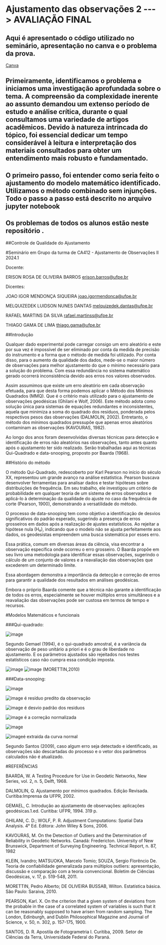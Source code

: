# Ajustamento das observações 2 ---> AVALIAÇÃO FINAL


## Aqui é apresentado o código utilizado no seminário, apresentação no canva e o problema da prova.
[Canva](https://www.canva.com/design/DAGQwzlnkvs/IVAdWm3CzfjNWMuFhVwOrA/edit?utm_content=DAGQwzlnkvs&utm_campaign=designshare&utm_medium=link2&utm_source=sharebutton)

## Primeiramente, identificamos o problema e iniciamos uma investigação aprofundada sobre o tema. A compreensão da complexidade inerente ao assunto demandou um extenso período de estudo e análise crítica, durante o qual consultamos uma variedade de artigos acadêmicos. Devido à natureza intrincada do tópico, foi essencial dedicar um tempo considerável à leitura e interpretação dos materiais consultados para obter um entendimento mais robusto e fundamentado.
## O primeiro passo, foi entender como seria feito o ajustamento do modelo matemático identificado. Utilizamos o método combinado sem injunções. Todo o passo a passo está descrito no arquivo jupyter notebook
## Os problemas de todos os alunos estão neste repositório .

##Controle de Qualidade do Ajustamento

#Seminário em Grupo da turma de CA412 - Ajustamento de Observações II 2024.1

Docente:

ERISON ROSA DE OLIVEIRA BARROS erison.barros@ufpe.br

Dicentes:

JOAO IGOR MENDONÇA SIQUEIRA joao.igormendonca@ufpe.br

MELQUIZEDEK LUIDSON NUNES DANTAS melquizedek.dantas@ufpe.br

RAFAEL MARTINS DA SILVA rafael.martinss@ufpe.br

THIAGO GAMA DE LIMA thiago.gama@ufpe.br

##Introdução

Qualquer dado experimental pode carregar consigo um erro aleatório e este por sua vez é impossível de ser eliminado por conta da medida de precisão do instrumento e a forma que o método de medida foi utilizado. Por conta disso, para o aumento da qualidade dos dados, mede-se o maior número de observações para melhor ajustamento do que o mínimo necessário para a solução do problema. Com essa redundância no sistema matemático gerado ocorrerá inconsistência devido aos erros nos valores observados.

Assim assumimos que existe um erro aleatório em cada observação efetuada, para que desta forma podemos aplicar o Método dos Mínimos Quadrados (MMQ). Que é o critério mais utilizado para o ajustamento de observações geodésicas (Ghilani e Wolf, 2006). Este método adota como solução única para sistemas de equações redundantes e inconsistentes, aquela que minimiza a soma do quadrado dos resíduos, ponderada pelos respectivos pesos das observações (DALMOLIN, 2002). Entretanto, o método dos mínimos quadrados pressupõe que apenas erros aleatórios contaminam as observações (KAVOURAS, 1982).

Ao longo dos anos foram desenvolvidas diversas técnicas para detecção e identificação de erros não aleatórios nas observações, tanto antes quanto após o ajustamento ter sido realizado. Serão trabalhadas aqui as técnicas Qui-Quadrado e data-snooping, proposto por Baarda (1968).

##Histório do método

O método Qui-Quadrado, redescoberto por Karl Pearson no início do século XX, representou um grande avanço na análise estatística. Pearson buscava desenvolver ferramentas para analisar dados e testar hipóteses sobre distribuições de frequência. Em seu trabalho, ele investigou um critério de probabilidade em qualquer teoria de um sistema de erros observados e aplicá-lo à determinação da qualidade do ajuste no caso da frequência de corte (Pearson, 1900), demonstrando a versatilidade do método.

O processo de data-snooping tem como objetivo a identificação de desvios significativos do padrão esperado, sugerindo a presença de erros grosseiros em dados após a realização de ajustes estatísticos. Ao rejeitar a hipótese nula (H₀), indicando que o modelo não se ajusta perfeitamente aos dados, os geodesistas empreendem uma busca sistemática por esses erro.

Essa prática, comum em diversas áreas da ciência, visa encontrar a observação específica onde ocorreu o erro grosseiro. O Baarda propõe em seu livro uma metodologia para identificar essas observações, sugerindo o cálculo de um conjunto de valores e a reavaliação das observações que excederem um determinado limite.

Essa abordagem demonstra a importância da detecção e correção de erros para garantir a qualidade dos resultados em análises geodésicas.

Embora o próprio Baarda comente que a técnica não garante a identificação de todos os erros, especialmente se houver múltiplos erros simultâneos e a reavaliação das observações pode ser custosa em termos de tempo e recursos.

#Modelos Matemáticos e funcionais

###Qui-quadrado:

![image](https://github.com/user-attachments/assets/9c859db4-b0c5-4c8f-bbd9-62d44cb87909)
 
Segundo Gemael (1994), é o qui-quadrado amostral, é a variância da observação de peso unitário a priori e é o grau de liberdade no ajustamento.
E os parâmetros ajustados são rejeitados nos testes estatísticos caso não cumpra essa condição imposta.

![image](https://github.com/user-attachments/assets/13a43d37-6455-4a0e-9007-e266a1f0f3a7)
![image](https://github.com/user-attachments/assets/ab88c9ea-e9b0-49a5-b50f-d0a415ecc064) (MORETTIN,2010)

###Data-snooping:

![image](https://github.com/user-attachments/assets/1524e787-721c-4c32-b1ac-8f51093b0a1c)

 
![image](https://github.com/user-attachments/assets/0aaea263-0221-4a1d-bbc0-d58ba8e6db9c) é resíduo predito da observação

 ![image](https://github.com/user-attachments/assets/e30c9ba5-07b3-4db9-91b2-6e816c7581dc) é desvio padrão dos residuos

 ![image](https://github.com/user-attachments/assets/3b5e11b0-e0a4-4dc2-bdab-4befaa446455) é a correção normalizada

 ![image](https://github.com/user-attachments/assets/a826051d-d4a3-47a3-bf19-a264f329eed2)

 ![image](https://github.com/user-attachments/assets/bb5e9ae6-97d7-4684-8c86-59ea0db74dd6)é extraida da curva normal

Segundo Santos (2009), caso algum erro seja detectado e identificado, as observações são descartadas do processo e o vetor dos parâmetros calculados não é atualizado.



#REFERÊNCIAS

BAARDA, W. A Testing Procedure for Use in Geodetic Networks, New Series, vol. 2, n. 5, Delft, 1968.

DALMOLIN, Q. Ajustamento por mínimos quadrados. Edição Revisada. Curitiba:Imprensa da UFPR, 2002.

GEMAEL, C. Introdução ao ajustamento de observações: aplicações geodésicas.1.ed. Curitiba: UFPR, 1994. 319 p.

GHILANI, C. D.; WOLF, P. R. Adjustment Computations: Spatial Data Analysis. 4° Ed. Editora: John Wiley & Sons, 2006.

KAVOURAS, M. On the Detection of Outliers and the Determination of Reliability in Geodetic Networks. Canadá: Fredericton. University of New Brunswick, Department of Surveying Engineering. Technical Report, n. 87, 1982

KLEIN, Ivandro; MATSUOKA, Marcelo Tomio; SOUZA, Sergio Florêncio De. Teoria de confiabilidade generalizada para múltiplos outliers: apresentação, discussão e comparação com a teoria convencional. Boletim de Ciências Geodésicas, v. 17, p. 519-548, 2011.

MORETTIN, Pedro Alberto; DE OLIVEIRA BUSSAB, Wilton. Estatística básica. São Paulo: Saraiva, 2010.

PEARSON, Karl. X. On the criterion that a given system of deviations from the probable in the case of a correlated system of variables is such that it can be reasonably supposed to have arisen from random sampling. The London, Edinburgh, and Dublin Philosophical Magazine and Journal of Science, v. 50, n. 302, p. 157-175, 1900.

SANTOS, D. R. Apostila de Fotogrametria I. Curitiba, 2009. Setor de Ciências da Terra, Universidade Federal do Paraná.
